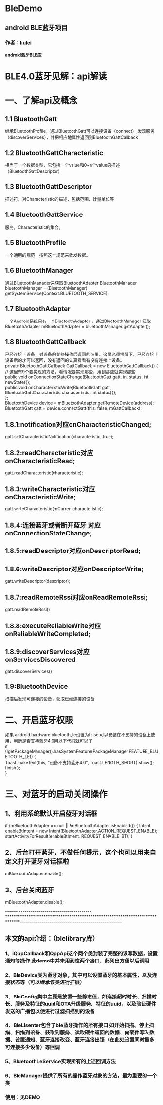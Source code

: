 # BleDemo
## android BLE蓝牙项目<br>
### 作者：liulei<br>
#### android蓝牙BLE库<br>

 # BLE4.0蓝牙见解：api解读<br>
 # 一、了解api及概念

 ## 1.1 BluetoothGatt<br>
 继承BluetoothProfile，通过BluetoothGatt可以连接设备（connect）,发现服务（discoverServices），并把相应地属性返回到BluetoothGattCallback
 ## 1.2 BluetoothGattCharacteristic<br>
 相当于一个数据类型，它包括一个value和0~n个value的描述（BluetoothGattDescriptor）
 ## 1.3 BluetoothGattDescriptor<br>
 描述符，对Characteristic的描述，包括范围、计量单位等
 ## 1.4 BluetoothGattService<br>
 服务，Characteristic的集合。
 ## 1.5 BluetoothProfile<br>
  一个通用的规范，按照这个规范来收发数据。
 ## 1.6 BluetoothManager<br>
  通过BluetoothManager来获取BluetoothAdapter
 BluetoothManager bluetoothManager = (BluetoothManager) getSystemService(Context.BLUETOOTH_SERVICE);
 ## 1.7 BluetoothAdapter<br>
 一个Android系统只有一个BluetoothAdapter ，通过BluetoothManager 获取
 BluetoothAdapter mBluetoothAdapter = bluetoothManager.getAdapter();
 ## 1.8 BluetoothGattCallback<br>
 已经连接上设备，对设备的某些操作后返回的结果。这里必须提醒下，已经连接上设备后的才可以返回，没有返回的认真看看有没有连接上设备。<br>
 private BluetoothGattCallback GattCallback = new BluetoothGattCallback() {<br>
     // 这里有9个要实现的方法，看情况要实现那些，用到那些就实现那些<br>
     public void onConnectionStateChange(BluetoothGatt gatt, int status, int newState){};<br>
     public void onCharacteristicWrite(BluetoothGatt gatt, BluetoothGattCharacteristic characteristic, int status){};<br>
 };<br>
 BluetoothDevice device = mBluetoothAdapter.getRemoteDevice(address);<br>
 BluetoothGatt gatt = device.connectGatt(this, false, mGattCallback);<br>

 ## 1.8.1:notification对应onCharacteristicChanged;<br>
 gatt.setCharacteristicNotification(characteristic, true);

 ## 1.8.2:readCharacteristic对应onCharacteristicRead;<br>
 gatt.readCharacteristic(characteristic);

 ## 1.8.3:writeCharacteristic对应onCharacteristicWrite;<br>
 gatt.wirteCharacteristic(mCurrentcharacteristic);

 ## 1.8.4:连接蓝牙或者断开蓝牙 对应 onConnectionStateChange;<br>

 ## 1.8.5:readDescriptor对应onDescriptorRead;<br>

 ## 1.8.6:writeDescriptor对应onDescriptorWrite;<br>

 gatt.writeDescriptor(descriptor);

 ## 1.8.7:readRemoteRssi对应onReadRemoteRssi;<br>
 gatt.readRemoteRssi()

 ## 1.8.8:executeReliableWrite对应onReliableWriteCompleted;<br>

 ## 1.8.9:discoverServices对应onServicesDiscovered<br>
 gatt.discoverServices()

 ## 1.9:BluetoothDevice<br>
 扫描后发现可连接的设备，获取已经连接的设备

 # 二、开启蓝牙权限<br>
 <uses-permission android:name="android.permission.BLUETOOTH"/>
 <uses-permission android:name="android.permission.BLUETOOTH_ADMIN"/>
 <uses-feature android:name="android.hardware.bluetooth_le" android:required="true"/>
 如果 android.hardware.bluetooth_le设置为false,可以安装在不支持的设备上使用，判断是否支持蓝牙4.0用以下代码就可以了<br>
 if (!getPackageManager().hasSystemFeature(PackageManager.FEATURE_BLUETOOTH_LE)) {<br>
     Toast.makeText(this, "设备不支持蓝牙4.0", Toast.LENGTH_SHORT).show();<br>
     finish();<br>
 }<br>

 # 三、对蓝牙的启动关闭操作<br>

 ## 1、利用系统默认开启蓝牙对话框<br>
 if (mBluetoothAdapter == null || !mBluetoothAdapter.isEnabled()) {
     Intent enableBtIntent = new Intent(BluetoothAdapter.ACTION_REQUEST_ENABLE);
     startActivityForResult(enableBtIntent, REQUEST_ENABLE_BT);
 }
 ## 2、后台打开蓝牙，不做任何提示，这个也可以用来自定义打开蓝牙对话框啦<br>
 mBluetoothAdapter.enable();<br>
 ## 3、后台关闭蓝牙<br>
 mBluetoothAdapter.disable();<br>

--------------------------------------------******************************************************************************----------------------------------------------------<br>
## 本文的api介绍：（blelibrary库）<br>
### 1、iQppCallback和QppApi这个两个类封装了完整的读写数据，设置通知等操作   此demo中并未用到这两个接口，此列出方便以后调用<br>
### 2、BleDevice类为蓝牙对象，其中可以设置蓝牙的基本属性，以及连接状态等（可以继承该类进行扩展）<br>
### 3、BleConfig类中主要是放置一些静态值，如连接超时时长、扫描时长、服务及特征的uuid和OTA升级服务、特征的uuid，以及验证硬件发送的广播包以便进行过滤扫描到的设备<br>
### 4、BleLisenter包含了ble蓝牙操作的所有接口   如开始扫描、停止扫描、扫描到设备、获取到服务、读取硬件返回的数据、向硬件写入数据、设置通知、蓝牙连接改变、蓝牙连接出错（在此处设置同时最多可连接多少设备）等回调<br>
### 5、BluetoothLeService实现所有的上述回调方法<br>
### 6、BleManager提供了所有的操作蓝牙对象的方法，最为重要的一个类<br>

### 使用：见DEMO





































